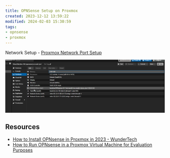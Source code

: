 ```yaml
---
title: OPNSense Setup on Proxmox
created: 2023-12-12 13:59:22
modified: 2024-02-03 15:30:59
tags:
- opnsense
- proxmox
---
```


Network Setup - [Proxmox Network Port Setup](./2023-12-12-Proxmox_Network_Port_Setup.md)

![OPNSense Setup on Proxmox](./assets/OPNSense-Setup-on-Proxmox.png)

## Resources

- [How to Install OPNsense in Proxmox in 2023 - WunderTech](https://www.wundertech.net/how-to-install-opnsense-in-proxmox/)
- [How to Run OPNsense in a Proxmox Virtual Machine for Evaluation Purposes](https://homenetworkguy.com/how-to/run-opnsense-in-proxmox-vm/) 
